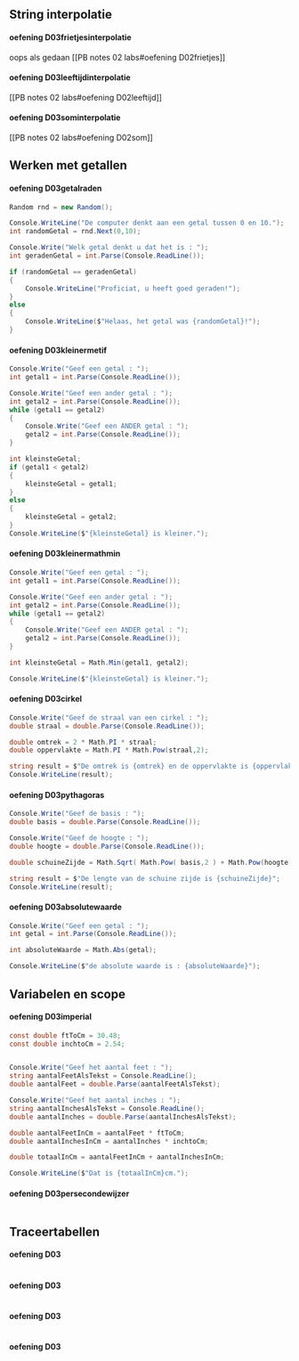 ## String interpolatie

#### oefening D03frietjesinterpolatie
oops als gedaan
[[PB notes 02 labs#oefening D02frietjes]]

#### oefening D03leeftijdinterpolatie
[[PB notes 02 labs#oefening D02leeftijd]]
#### oefening D03sominterpolatie
[[PB notes 02 labs#oefening D02som]]

## Werken met getallen
#### oefening D03getalraden
```C# title:D03getalraden
Random rnd = new Random();

Console.WriteLine("De computer denkt aan een getal tussen 0 en 10.");
int randomGetal = rnd.Next(0,10);

Console.Write("Welk getal denkt u dat het is : ");
int geradenGetal = int.Parse(Console.ReadLine());

if (randomGetal == geradenGetal)
{
	Console.WriteLine("Proficiat, u heeft goed geraden!");
}
else
{
	Console.WriteLine($"Helaas, het getal was {randomGetal}!");
}
```
#### oefening D03kleinermetif
```c# title:D03kleinermetif
Console.Write("Geef een getal : ");
int getal1 = int.Parse(Console.ReadLine());

Console.Write("Geef een ander getal : ");
int getal2 = int.Parse(Console.ReadLine());
while (getal1 == getal2)
{
	Console.Write("Geef een ANDER getal : ");
	getal2 = int.Parse(Console.ReadLine());
}

int kleinsteGetal;
if (getal1 < getal2)
{
	kleinsteGetal = getal1;
}
else
{
	kleinsteGetal = getal2;
}
Console.WriteLine($"{kleinsteGetal} is kleiner.");
```
#### oefening D03kleinermathmin
```C# title:D03kleinermathmin
Console.Write("Geef een getal : ");
int getal1 = int.Parse(Console.ReadLine());

Console.Write("Geef een ander getal : ");
int getal2 = int.Parse(Console.ReadLine());
while (getal1 == getal2)
{
	Console.Write("Geef een ANDER getal : ");
	getal2 = int.Parse(Console.ReadLine());
}

int kleinsteGetal = Math.Min(getal1, getal2);

Console.WriteLine($"{kleinsteGetal} is kleiner.");
```
#### oefening D03cirkel
```C# title:D03cirkel
Console.Write("Geef de straal van een cirkel : ");
double straal = double.Parse(Console.ReadLine());

double omtrek = 2 * Math.PI * straal;
double oppervlakte = Math.PI * Math.Pow(straal,2);

string result = $"De omtrek is {omtrek} en de oppervlakte is {oppervlakte}.";
Console.WriteLine(result);
```
#### oefening D03pythagoras
```C# title:D03pythagoras
Console.Write("Geef de basis : ");
double basis = double.Parse(Console.ReadLine());

Console.Write("Geef de hoogte : ");
double hoogte = double.Parse(Console.ReadLine());

double schuineZijde = Math.Sqrt( Math.Pow( basis,2 ) + Math.Pow(hoogte,2) );

string result = $"De lengte van de schuine zijde is {schuineZijde}";
Console.WriteLine(result);
```
#### oefening D03absolutewaarde
```C# title:D03absolutewaarde
Console.Write("Geef een getal : ");
int getal = int.Parse(Console.ReadLine());

int absoluteWaarde = Math.Abs(getal);

Console.WriteLine($"de absolute waarde is : {absoluteWaarde}");
```

## Variabelen en scope
#### oefening D03imperial
```C# title:D03imperial
const double ftToCm = 30.48;
const double inchtoCm = 2.54;


Console.Write("Geef het aantal feet : ");
string aantalFeetAlsTekst = Console.ReadLine();
double aantalFeet = double.Parse(aantalFeetAlsTekst);

Console.Write("Geef het aantal inches : ");
string aantalInchesAlsTekst = Console.ReadLine();
double aantalInches = double.Parse(aantalInchesAlsTekst);

double aantalFeetInCm = aantalFeet * ftToCm;
double aantalInchesInCm = aantalInches * inchtoCm;

double totaalInCm = aantalFeetInCm + aantalInchesInCm;

Console.WriteLine($"Dat is {totaalInCm}cm.");
```
#### oefening D03persecondewijzer
```C# title:D03persecondewijzer

```

## Traceertabellen
#### oefening D03
```C# title:

```
#### oefening D03
```C# title:

```
#### oefening D03
```C# title:

```
#### oefening D03
```C# title:

```

